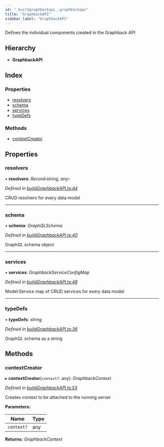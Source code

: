 ```yaml
---
id: "_buildgraphbackapi_.graphbackapi"
title: "GraphbackAPI"
sidebar_label: "GraphbackAPI"
---
```


Defines the individual components created in the Graphback API

## Hierarchy

* **GraphbackAPI**

## Index

### Properties

* [resolvers](_buildgraphbackapi_.graphbackapi.md#resolvers)
* [schema](_buildgraphbackapi_.graphbackapi.md#schema)
* [services](_buildgraphbackapi_.graphbackapi.md#services)
* [typeDefs](_buildgraphbackapi_.graphbackapi.md#typedefs)

### Methods

* [contextCreator](_buildgraphbackapi_.graphbackapi.md#contextcreator)

## Properties

###  resolvers

• **resolvers**: *Record‹string, any›*

*Defined in [buildGraphbackAPI.ts:44](https://github.com/aerogear/graphback/blob/63664df15/packages/graphback/src/buildGraphbackAPI.ts#L44)*

CRUD resolvers for every data model

___

###  schema

• **schema**: *GraphQLSchema*

*Defined in [buildGraphbackAPI.ts:40](https://github.com/aerogear/graphback/blob/63664df15/packages/graphback/src/buildGraphbackAPI.ts#L40)*

GraphQL schema object

___

###  services

• **services**: *GraphbackServiceConfigMap*

*Defined in [buildGraphbackAPI.ts:48](https://github.com/aerogear/graphback/blob/63664df15/packages/graphback/src/buildGraphbackAPI.ts#L48)*

Model:Service map of CRUD services for every data model

___

###  typeDefs

• **typeDefs**: *string*

*Defined in [buildGraphbackAPI.ts:36](https://github.com/aerogear/graphback/blob/63664df15/packages/graphback/src/buildGraphbackAPI.ts#L36)*

GraphQL schema as a string

## Methods

###  contextCreator

▸ **contextCreator**(`context?`: any): *GraphbackContext*

*Defined in [buildGraphbackAPI.ts:53](https://github.com/aerogear/graphback/blob/63664df15/packages/graphback/src/buildGraphbackAPI.ts#L53)*

Creates context to be attached to the running server

**Parameters:**

Name | Type |
------ | ------ |
`context?` | any |

**Returns:** *GraphbackContext*
